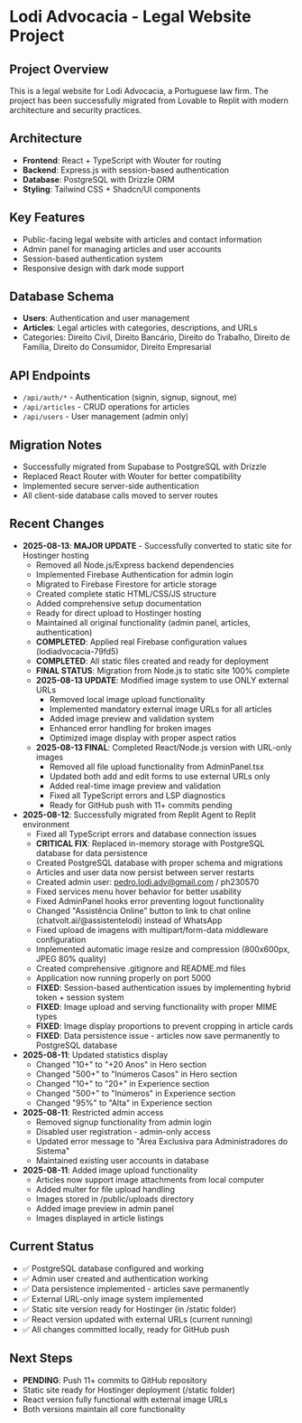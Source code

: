 # Lodi Advocacia - Legal Website Project

## Project Overview
This is a legal website for Lodi Advocacia, a Portuguese law firm. The project has been successfully migrated from Lovable to Replit with modern architecture and security practices.

## Architecture
- **Frontend**: React + TypeScript with Wouter for routing
- **Backend**: Express.js with session-based authentication
- **Database**: PostgreSQL with Drizzle ORM
- **Styling**: Tailwind CSS + Shadcn/UI components

## Key Features
- Public-facing legal website with articles and contact information
- Admin panel for managing articles and user accounts
- Session-based authentication system
- Responsive design with dark mode support

## Database Schema
- **Users**: Authentication and user management
- **Articles**: Legal articles with categories, descriptions, and URLs
- Categories: Direito Civil, Direito Bancário, Direito do Trabalho, Direito de Família, Direito do Consumidor, Direito Empresarial

## API Endpoints
- `/api/auth/*` - Authentication (signin, signup, signout, me)
- `/api/articles` - CRUD operations for articles
- `/api/users` - User management (admin only)

## Migration Notes
- Successfully migrated from Supabase to PostgreSQL with Drizzle
- Replaced React Router with Wouter for better compatibility
- Implemented secure server-side authentication
- All client-side database calls moved to server routes

## Recent Changes
- **2025-08-13**: **MAJOR UPDATE** - Successfully converted to static site for Hostinger hosting
  - Removed all Node.js/Express backend dependencies
  - Implemented Firebase Authentication for admin login
  - Migrated to Firebase Firestore for article storage
  - Created complete static HTML/CSS/JS structure
  - Added comprehensive setup documentation
  - Ready for direct upload to Hostinger hosting
  - Maintained all original functionality (admin panel, articles, authentication)
  - **COMPLETED**: Applied real Firebase configuration values (lodiadvocacia-79fd5)
  - **COMPLETED**: All static files created and ready for deployment
  - **FINAL STATUS**: Migration from Node.js to static site 100% complete
  - **2025-08-13 UPDATE**: Modified image system to use ONLY external URLs
    - Removed local image upload functionality
    - Implemented mandatory external image URLs for all articles
    - Added image preview and validation system
    - Enhanced error handling for broken images
    - Optimized image display with proper aspect ratios
  - **2025-08-13 FINAL**: Completed React/Node.js version with URL-only images
    - Removed all file upload functionality from AdminPanel.tsx
    - Updated both add and edit forms to use external URLs only
    - Added real-time image preview and validation
    - Fixed all TypeScript errors and LSP diagnostics
    - Ready for GitHub push with 11+ commits pending
- **2025-08-12**: Successfully migrated from Replit Agent to Replit environment
  - Fixed all TypeScript errors and database connection issues
  - **CRITICAL FIX**: Replaced in-memory storage with PostgreSQL database for data persistence
  - Created PostgreSQL database with proper schema and migrations
  - Articles and user data now persist between server restarts
  - Created admin user: pedro.lodi.adv@gmail.com / ph230570
  - Fixed services menu hover behavior for better usability
  - Fixed AdminPanel hooks error preventing logout functionality
  - Changed "Assistência Online" button to link to chat online (chatvolt.ai/@assistentelodi) instead of WhatsApp
  - Fixed upload de imagens with multipart/form-data middleware configuration
  - Implemented automatic image resize and compression (800x600px, JPEG 80% quality)
  - Created comprehensive .gitignore and README.md files
  - Application now running properly on port 5000
  - **FIXED**: Session-based authentication issues by implementing hybrid token + session system
  - **FIXED**: Image upload and serving functionality with proper MIME types
  - **FIXED**: Image display proportions to prevent cropping in article cards
  - **FIXED**: Data persistence issue - articles now save permanently to PostgreSQL database
- **2025-08-11**: Updated statistics display
  - Changed "10+" to "+20 Anos" in Hero section
  - Changed "500+" to "Inúmeros Casos" in Hero section  
  - Changed "10+" to "20+" in Experience section
  - Changed "500+" to "Inúmeros" in Experience section
  - Changed "95%" to "Alta" in Experience section
- **2025-08-11**: Restricted admin access
  - Removed signup functionality from admin login
  - Disabled user registration - admin-only access
  - Updated error message to "Área Exclusiva para Administradores do Sistema"
  - Maintained existing user accounts in database
- **2025-08-11**: Added image upload functionality
  - Articles now support image attachments from local computer
  - Added multer for file upload handling
  - Images stored in /public/uploads directory
  - Added image preview in admin panel
  - Images displayed in article listings

## Current Status
- ✅ PostgreSQL database configured and working
- ✅ Admin user created and authentication working
- ✅ Data persistence implemented - articles save permanently
- ✅ External URL-only image system implemented
- ✅ Static site version ready for Hostinger (in /static folder)
- ✅ React version updated with external URLs (current running)
- ✅ All changes committed locally, ready for GitHub push

## Next Steps
- **PENDING**: Push 11+ commits to GitHub repository
- Static site ready for Hostinger deployment (/static folder)
- React version fully functional with external image URLs
- Both versions maintain all core functionality